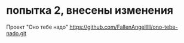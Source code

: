 # попытка 2, внесены изменения
Проект "Оно тебе надо"
https://github.com/FallenAngelllll/ono-tebe-nado.git
